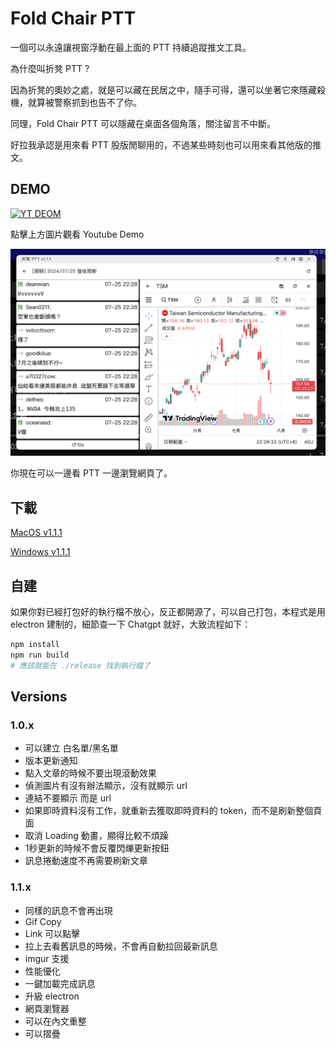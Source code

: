 # Fold Chair PTT

一個可以永遠讓視窗浮動在最上面的 PTT 持續追蹤推文工具。

為什麼叫折凳 PTT ?

因為折凳的奧妙之處，就是可以藏在民居之中，隨手可得，還可以坐著它來隱藏殺機，就算被警察抓到也告不了你。

同理，Fold Chair PTT 可以隱藏在桌面各個角落，關注留言不中斷。

好拉我承認是用來看 PTT 股版閒聊用的，不過某些時刻也可以用來看其他版的推文。

## DEMO

[![YT DEOM](http://img.youtube.com/vi/FTYzaqCdMTs/0.jpg)](http://www.youtube.com/watch?v=FTYzaqCdMTs)

點擊上方圖片觀看 Youtube Demo

![Priview](./public/preview.png)

你現在可以一邊看 PTT 一邊瀏覽網頁了。

## 下載

[MacOS v1.1.1](https://drive.google.com/file/d/1pHk5acgy0tinDq8-ln367XqUnpzlupak/view?usp=sharing)

[Windows v1.1.1](https://drive.google.com/file/d/1x0j60TWcnemNWFvyVkvX1k04CifoMIRd/view?usp=sharing)

## 自建

如果你對已經打包好的執行檔不放心，反正都開源了，可以自己打包，本程式是用 electron 建制的，細節查一下 Chatgpt 就好，大致流程如下：

```bash
npm install
npm run build
# 應該就能在 ./release 找到執行檔了
```

## Versions

### 1.0.x

* 可以建立 白名單/黑名單
* 版本更新通知
* 點入文章的時候不要出現滾動效果
* 偵測圖片有沒有辦法顯示，沒有就顯示 url
* 連結不要顯示 <a> 而是 url
* 如果即時資料沒有工作，就重新去獲取即時資料的 token，而不是刷新整個頁面
* 取消 Loading 動畫，顯得比較不煩躁
* 1秒更新的時候不會反覆閃爍更新按鈕
* 訊息捲動速度不再需要刷新文章

### 1.1.x

* 同樣的訊息不會再出現
* Gif Copy
* Link 可以點擊
* 拉上去看舊訊息的時候，不會再自動拉回最新訊息
* imgur 支援
* 性能優化
* 一鍵加載完成訊息
* 升級 electron
* 網頁瀏覽器
* 可以在內文重整
* 可以摺疊
